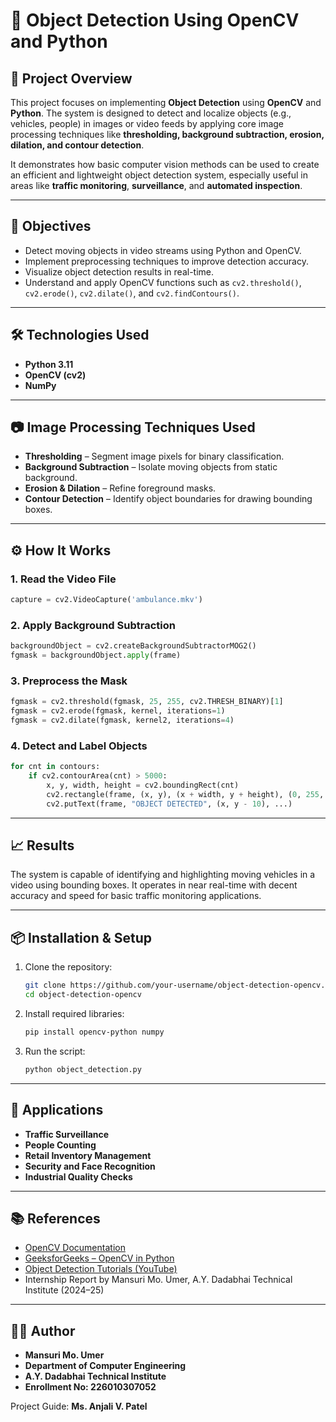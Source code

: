 # 🧠 Object Detection Using OpenCV and Python

## 📌 Project Overview

This project focuses on implementing **Object Detection** using **OpenCV** and **Python**. The system is designed to detect and localize objects (e.g., vehicles, people) in images or video feeds by applying core image processing techniques like **thresholding, background subtraction, erosion, dilation, and contour detection**.

It demonstrates how basic computer vision methods can be used to create an efficient and lightweight object detection system, especially useful in areas like **traffic monitoring**, **surveillance**, and **automated inspection**.

---

## 🎯 Objectives

* Detect moving objects in video streams using Python and OpenCV.
* Implement preprocessing techniques to improve detection accuracy.
* Visualize object detection results in real-time.
* Understand and apply OpenCV functions such as `cv2.threshold()`, `cv2.erode()`, `cv2.dilate()`, and `cv2.findContours()`.

---

## 🛠️ Technologies Used

* **Python 3.11**
* **OpenCV (cv2)**
* **NumPy**

---

## 📷 Image Processing Techniques Used

* **Thresholding** – Segment image pixels for binary classification.
* **Background Subtraction** – Isolate moving objects from static background.
* **Erosion & Dilation** – Refine foreground masks.
* **Contour Detection** – Identify object boundaries for drawing bounding boxes.

---

## ⚙️ How It Works

### 1. Read the Video File

```python
capture = cv2.VideoCapture('ambulance.mkv')
```

### 2. Apply Background Subtraction

```python
backgroundObject = cv2.createBackgroundSubtractorMOG2()
fgmask = backgroundObject.apply(frame)
```

### 3. Preprocess the Mask

```python
fgmask = cv2.threshold(fgmask, 25, 255, cv2.THRESH_BINARY)[1]
fgmask = cv2.erode(fgmask, kernel, iterations=1)
fgmask = cv2.dilate(fgmask, kernel2, iterations=4)
```

### 4. Detect and Label Objects

```python
for cnt in contours:
    if cv2.contourArea(cnt) > 5000:
        x, y, width, height = cv2.boundingRect(cnt)
        cv2.rectangle(frame, (x, y), (x + width, y + height), (0, 255, 0), 2)
        cv2.putText(frame, "OBJECT DETECTED", (x, y - 10), ...)
```

---

## 📈 Results

The system is capable of identifying and highlighting moving vehicles in a video using bounding boxes. It operates in near real-time with decent accuracy and speed for basic traffic monitoring applications.

---

## 📦 Installation & Setup

1. Clone the repository:

   ```bash
   git clone https://github.com/your-username/object-detection-opencv.git
   cd object-detection-opencv
   ```

2. Install required libraries:

   ```bash
   pip install opencv-python numpy
   ```

3. Run the script:

   ```bash
   python object_detection.py
   ```

---

## 🚗 Applications

* **Traffic Surveillance**
* **People Counting**
* **Retail Inventory Management**
* **Security and Face Recognition**
* **Industrial Quality Checks**

---

## 📚 References

* [OpenCV Documentation](https://docs.opencv.org/)
* [GeeksforGeeks – OpenCV in Python](https://www.geeksforgeeks.org/opencv-python-tutorial/)
* [Object Detection Tutorials (YouTube)](https://youtu.be/oXlwWbU8l2o)
* Internship Report by Mansuri Mo. Umer, A.Y. Dadabhai Technical Institute (2024–25)

---

## 🧑‍💻 Author

* **Mansuri Mo. Umer**
* **Department of Computer Engineering**
* **A.Y. Dadabhai Technical Institute**
* **Enrollment No: 226010307052**

Project Guide: **Ms. Anjali V. Patel**
